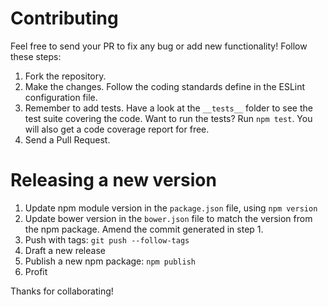# Contributing

Feel free to send your PR to fix any bug or add new functionality!
Follow these steps:

1. Fork the repository.
2. Make the changes. Follow the coding standards define in the ESLint configuration
   file.
3. Remember to add tests. Have a look at the `__tests__` folder to see the test
   suite covering the code. Want to run the tests? Run `npm test`. You will also get a code coverage report for free.
4. Send a Pull Request.

# Releasing a new version

1. Update npm module version in the `package.json` file, using `npm version`
2. Update bower version in the `bower.json` file to match the version from the npm package. Amend the commit generated in step 1.
3. Push with tags: `git push --follow-tags`
4. Draft a new release
5. Publish a new npm package: `npm publish`
6. Profit

Thanks for collaborating!

